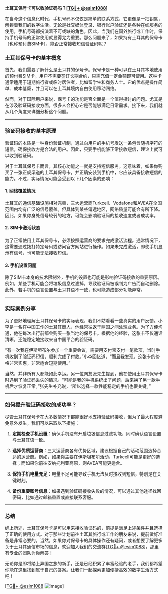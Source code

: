 **土耳其保号卡可以收验证码吗？[[TG💪+ @esim1088](https://t.me/s/esim1088)]**

在当今这个信息化时代，手机号码不仅仅是简单的联系方式，它更像是一把钥匙，解锁着我们的数字生活。无论是社交媒体登录、银行账户验证还是各种在线服务的使用，手机号码都扮演着不可或缺的角色。因此，当我们在国外旅行或工作时，保持手机号码的正常使用就显得尤为重要。那么问题来了，如果持有土耳其的保号卡（也称预付费SIM卡），能否正常接收短信验证码呢？

### 土耳其保号卡的基本概念

首先，我们需要了解什么是土耳其的保号卡。保号卡是一种可以在土耳其本地使用的预付费SIM卡，用户不需要签订长期合约，只需充值一定金额即可使用。这种卡通常适用于短期旅行者或临时居住者，比如留学生和商务人士。它的优点是操作简单、成本低廉，并且可以在土耳其境内自由使用移动网络。

然而，对于国际用户来说，保号卡的功能是否全面是一个值得探讨的问题。尤其是在涉及验证码接收方面，很多人会担心它是否能够满足日常需求。接下来，我们就从几个角度来详细分析这个问题。

---

### 验证码接收的基本原理

验证码的本质是一种身份验证机制，通过向用户的手机号发送一条包含随机字符的短信，确保接收方是合法的用户。因此，只要手机能够正常接收短信，理论上就可以收到验证码。

对于土耳其保号卡而言，其核心功能之一就是支持短信服务。这意味着，如果你购买了一张正规渠道的土耳其保号卡，并正确安装到手机中，它应该具备接收短信的能力。不过，实际情况可能会受到以下几个因素的影响：

#### 1. 网络覆盖情况
土耳其的通信基础设施相对完善，三大运营商Turkcell、Vodafone和AVEA在全国范围内均有广泛的信号覆盖。但具体到某些偏远地区，网络质量可能会有所下降。因此，如果你身处信号较弱的地方，可能会影响验证码的接收速度或者成功率。

#### 2. SIM卡激活状态
为了正常使用土耳其保号卡，必须按照运营商的要求完成激活流程。通常情况下，这需要通过拨打特定号码或访问官方网站进行操作。如果未完成激活，即使手机显示有信号，也可能无法接收短信。

#### 3. 手机设置问题
除了SIM卡本身的技术限制外，手机的设置也可能是影响验证码接收的重要原因。例如，某些手机可能会将垃圾信息过滤掉，导致验证码被误判为广告而自动删除。此外，若手机的语言设置与土耳其语不一致，也可能造成部分功能异常。

---

### 实际案例分享

为了更好地理解土耳其保号卡的实际表现，我们不妨看看一些真实的用户反馈。小李是一名在中国工作的土耳其商人，他经常往返于两国之间处理业务。为了方便沟通，他在每次出行前都会购买一张当地的保号卡。根据他的经验，这张卡不仅通话清晰，还能稳定地接收来自中国平台的验证码。

“有一次我在伊斯坦布尔参加一个重要会议，需要用支付宝支付一笔款项，当时手机收到了验证码短信，顺利完成了付款。”小李回忆道，“而且我发现，这张卡的价格非常实惠，非常适合短期使用。”

当然，并非所有人都能如此幸运。另一位网友张先生提到，他在使用土耳其保号卡时遇到了验证码丢失的情况。“可能是我的手机系统出了问题，后来换了另一款手机后才恢复正常。”张先生补充说，“所以选择一款性能稳定的手机也很关键。”

---

### 如何提升验证码接收的成功率？

尽管土耳其保号卡在大多数情况下都能很好地支持验证码接收，但为了最大程度避免意外发生，我们可以采取以下措施：

1. **定期检查手机设置**：确保手机没有开启垃圾信息过滤功能，同时确认语言设置与土耳其语一致。
   
2. **选择优质运营商**：三大运营商各有优势区域，建议根据自己的活动范围选择合适的运营商。例如，如果你主要在伊斯坦布尔活动，Turkcell可能是更好的选择；而如果你前往安纳托利亚高原，则AVEA可能更适合。

3. **保持手机电量充足**：电量不足可能导致手机无法及时接收到短信，特别是在关键时刻。

4. **备份重要账号信息**：如果遇到验证码接收失败的情况，可以通过其他途径找回密码，比如通过邮箱重置或直接联系客服。

---

### 总结

综上所述，土耳其保号卡是可以用来接收验证码的，前提是满足上述条件并且选择了正确的使用方式。对于那些计划前往土耳其旅行或工作的朋友来说，提前做好准备是非常必要的。当然，如果你对保号卡的具体操作还有疑问，或者想要了解更多关于土耳其通信市场的信息，欢迎加入我们的交流群[[TG💪+ @esim1088](https://t.me/s/esim1088)]，那里有专业的团队为你解答！

无论你是即将踏上异国之旅的新手，还是已经积累了丰富经验的老手，我们都希望你能在这里找到属于自己的答案。让我们一起探索更加便捷高效的数字生活方式吧！

[[TG💪+ @esim1088](https://t.me/s/esim1088) ![Image](https://i.postimg.cc/4NQfJmqS/Snipaste-2025-05-13-00-14-12.png)]